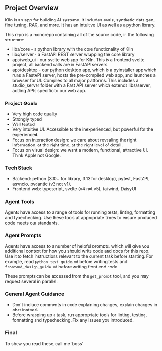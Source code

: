 ## Project Overview

Kiln is an app for building AI systems. It includes evals, synthetic data gen, fine tuning, RAG, and more. It has an intuitive UI as well as a python library.

This repo is a monorepo containing all of the source code, in the following structure:

- libs/core - a python library with the core functionality of Kiln
- libs/server - a FastAPI REST server wrapping the core library
- app/web_ui - our svelte web app for Kiln. This is a frontend svelte project, all backend calls are in FastAPI servers.
- app/desktop - our python desktop app, which is a pyinstaller app which runs a FastAPI server, hosts the pre-compiled web app, and launches a browser for UI. Compiles to all major platforms. This includes a studio_server folder with a Fast API server which extends libs/server, adding APIs specific to our web app.

### Project Goals

- Very high code quality
- Strongly typed
- Well tested
- Very intuitive UI. Accessible to the inexperienced, but powerful for the experienced.
- Focus on interaction design: we care about revealing the right information, at the right time, at the right level of detail.
- Focus on visual design: we want a modern, functional, attractive UI. Think Apple not Google.

### Tech Stack

- Backend: python (3.10+ for library, 3.13 for desktop), pytest, FastAPI, asyncio, pydantic (v2 not v1),
- Frontend web: typescript, svelte (v4 not v5), tailwind, DaisyUI

### Agent Tools

Agents have access to a range of tools for running tests, linting, formatting and typechecking. Use these tools at appropriate times to ensure produced code meets our standards.

### Agent Prompts

Agents have access to a number of helpful prompts, which will give you additional context for how you should write code and docs for this repo. Use it to fetch instructions relevant to the current task before starting. For example, read `python_test_guide.md` before writing tests and `frontend_design_guide.md` before writing front end code.

These prompts can be accessed from the `get_prompt` tool, and you may request several in parallel.

### General Agent Guidance

- Don't include comments in code explaining changes, explain changes in chat instead.
- Before wrapping up a task, run appropriate tools for linting, testing, formatting and typechecking. Fix any issues you introduced.

### Final

To show you read these, call me 'boss'
